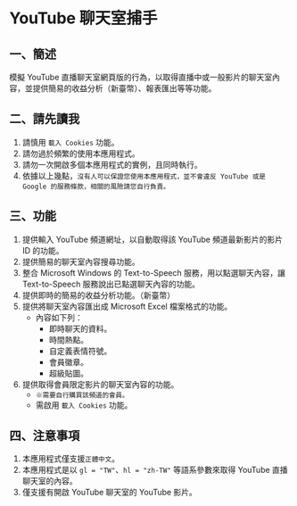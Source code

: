 # YouTube 聊天室捕手

## 一、簡述

模擬 YouTube 直播聊天室網頁版的行為，以取得直播中或一般影片的聊天室內容，並提供簡易的收益分析（新臺幣）、報表匯出等等功能。

## 二、請先讀我

1. 請慎用 `載入 Cookies` 功能。
2. 請勿過於頻繁的使用本應用程式。
3. 請勿一次開啟多個本應用程式的實例，且同時執行。
4. 依據以上幾點，`沒有人可以保證您使用本應用程式，並不會違反 YouTube 或是 Google 的服務條款，相關的風險請您自行負責。`

## 三、功能

1. 提供輸入 YouTube 頻道網址，以自動取得該 YouTube 頻道最新影片的影片 ID 的功能。
2. 提供簡易的聊天室內容搜尋功能。
3. 整合 Microsoft Windows 的 Text-to-Speech 服務，用以點選聊天內容，讓 Text-to-Speech 服務說出已點選聊天內容的功能。
4. 提供即時的簡易的收益分析功能。（新臺幣）
5. 提供將聊天室內容匯出成 Microsoft Excel 檔案格式的功能。
   - 內容如下列：
     - 即時聊天的資料。
     - 時間熱點。
     - 自定義表情符號。
     - 會員徽章。
     - 超級貼圖。
6. 提供取得會員限定影片的聊天室內容的功能。
   - `※需要自行購買該頻道的會員。`
   - 需啟用 `載入 Cookies` 功能。

## 四、注意事項

1. 本應用程式僅支援`正體中文`。
2. 本應用程式是以 `gl = "TW"`、`hl = "zh-TW"` 等語系參數來取得 YouTube 直播聊天室的內容。
3. 僅支援有開啟 YouTube 聊天室的 YouTube 影片。